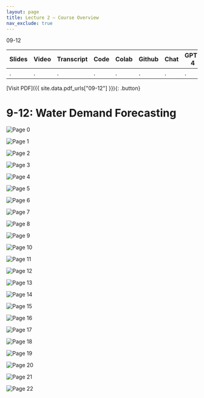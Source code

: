 ```yaml
---
layout: page
title: Lecture 2 – Course Overview
nav_exclude: true
---
```

09-12

| Slides | Video | Transcript | Code | Colab | Github | Chat | GPT-4 | LLaMA | Galactica |
| ------ | ----- | ---------- | ---- | ----- | ------ | ---- | ----- | ----- | --------- |
| .      | .     | .          | .    | .     | .      | .    | .     | .     | .          |

[Visit PDF]({{ site.data.pdf_urls["09-12"] }}){: .button}


# 9-12: Water Demand Forecasting
![Page 0]( /CivEng112/assets/slides/09-12-0/09-12_Lecture.pdf-page0.png )

![Page 1]( /CivEng112/assets/slides/09-12-0/09-12_Lecture.pdf-page1.png )

![Page 2]( /CivEng112/assets/slides/09-12-0/09-12_Lecture.pdf-page2.png )

![Page 3]( /CivEng112/assets/slides/09-12-0/09-12_Lecture.pdf-page3.png )

![Page 4]( /CivEng112/assets/slides/09-12-0/09-12_Lecture.pdf-page4.png )

![Page 5]( /CivEng112/assets/slides/09-12-0/09-12_Lecture.pdf-page5.png )

![Page 6]( /CivEng112/assets/slides/09-12-0/09-12_Lecture.pdf-page6.png )

![Page 7]( /CivEng112/assets/slides/09-12-0/09-12_Lecture.pdf-page7.png )

![Page 8]( /CivEng112/assets/slides/09-12-0/09-12_Lecture.pdf-page8.png )

![Page 9]( /CivEng112/assets/slides/09-12-0/09-12_Lecture.pdf-page9.png )

![Page 10]( /CivEng112/assets/slides/09-12-0/09-12_Lecture.pdf-page10.png )

![Page 11]( /CivEng112/assets/slides/09-12-0/09-12_Lecture.pdf-page11.png )

![Page 12]( /CivEng112/assets/slides/09-12-0/09-12_Lecture.pdf-page12.png )

![Page 13]( /CivEng112/assets/slides/09-12-0/09-12_Lecture.pdf-page13.png )

![Page 14]( /CivEng112/assets/slides/09-12-0/09-12_Lecture.pdf-page14.png )

![Page 15]( /CivEng112/assets/slides/09-12-0/09-12_Lecture.pdf-page15.png )

![Page 16]( /CivEng112/assets/slides/09-12-0/09-12_Lecture.pdf-page16.png )

![Page 17]( /CivEng112/assets/slides/09-12-0/09-12_Lecture.pdf-page17.png )

![Page 18]( /CivEng112/assets/slides/09-12-0/09-12_Lecture.pdf-page18.png )

![Page 19]( /CivEng112/assets/slides/09-12-0/09-12_Lecture.pdf-page19.png )

![Page 20]( /CivEng112/assets/slides/09-12-0/09-12_Lecture.pdf-page20.png )

![Page 21]( /CivEng112/assets/slides/09-12-0/09-12_Lecture.pdf-page21.png )

![Page 22]( /CivEng112/assets/slides/09-12-0/09-12_Lecture.pdf-page22.png )

